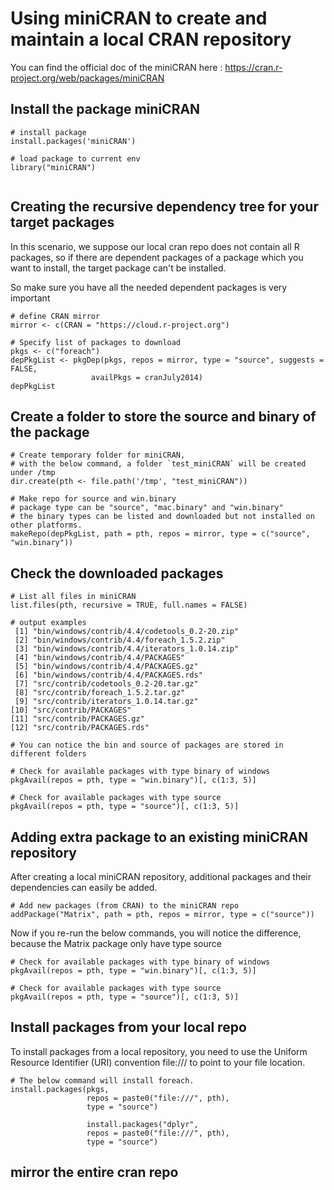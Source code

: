 # Using miniCRAN to create and maintain a local CRAN repository

You can find the official doc of the miniCRAN here : https://cran.r-project.org/web/packages/miniCRAN

## Install the package miniCRAN

```shell
# install package
install.packages('miniCRAN')

# load package to current env 
library("miniCRAN")


```
## Creating the recursive dependency tree for your target packages

In this scenario, we suppose our local cran repo does not contain all R packages, so if there are dependent packages
of a package which you want to install, the target package can't be installed.

So make sure you have all the needed dependent packages is very important
```shell
# define CRAN mirror
mirror <- c(CRAN = "https://cloud.r-project.org")

# Specify list of packages to download
pkgs <- c("foreach")
depPkgList <- pkgDep(pkgs, repos = mirror, type = "source", suggests = FALSE, 
                  availPkgs = cranJuly2014)
depPkgList
```

## Create a folder to store the source and binary of the package

```shell
# Create temporary folder for miniCRAN, 
# with the below command, a folder `test_miniCRAN` will be created under /tmp
dir.create(pth <- file.path('/tmp', "test_miniCRAN"))

# Make repo for source and win.binary
# package type can be "source", "mac.binary" and "win.binary"
# the binary types can be listed and downloaded but not installed on other platforms.
makeRepo(depPkgList, path = pth, repos = mirror, type = c("source", "win.binary"))
```

## Check the downloaded packages

```shell
# List all files in miniCRAN
list.files(pth, recursive = TRUE, full.names = FALSE)

# output examples
 [1] "bin/windows/contrib/4.4/codetools_0.2-20.zip"
 [2] "bin/windows/contrib/4.4/foreach_1.5.2.zip"   
 [3] "bin/windows/contrib/4.4/iterators_1.0.14.zip"
 [4] "bin/windows/contrib/4.4/PACKAGES"            
 [5] "bin/windows/contrib/4.4/PACKAGES.gz"         
 [6] "bin/windows/contrib/4.4/PACKAGES.rds"        
 [7] "src/contrib/codetools_0.2-20.tar.gz"         
 [8] "src/contrib/foreach_1.5.2.tar.gz"            
 [9] "src/contrib/iterators_1.0.14.tar.gz"         
[10] "src/contrib/PACKAGES"                        
[11] "src/contrib/PACKAGES.gz"                     
[12] "src/contrib/PACKAGES.rds" 

# You can notice the bin and source of packages are stored in different folders

# Check for available packages with type binary of windows
pkgAvail(repos = pth, type = "win.binary")[, c(1:3, 5)]

# Check for available packages with type source
pkgAvail(repos = pth, type = "source")[, c(1:3, 5)]
```

## Adding extra package to an existing miniCRAN repository
After creating a local miniCRAN repository, additional packages and their dependencies can easily be added.

```shell
# Add new packages (from CRAN) to the miniCRAN repo
addPackage("Matrix", path = pth, repos = mirror, type = c("source"))
```

Now if you re-run the below commands, you will notice the difference, because the Matrix package only have type source

```shell
# Check for available packages with type binary of windows
pkgAvail(repos = pth, type = "win.binary")[, c(1:3, 5)]

# Check for available packages with type source
pkgAvail(repos = pth, type = "source")[, c(1:3, 5)]
```

## Install packages from your local repo

To install packages from a local repository, you need to use the Uniform Resource Identifier (URI) convention file:/// to point to your file location.

```shell
# The below command will install foreach.
install.packages(pkgs, 
                 repos = paste0("file:///", pth),
                 type = "source")
                 
                 install.packages("dplyr", 
                 repos = paste0("file:///", pth),
                 type = "source")
```

## mirror the entire cran repo
